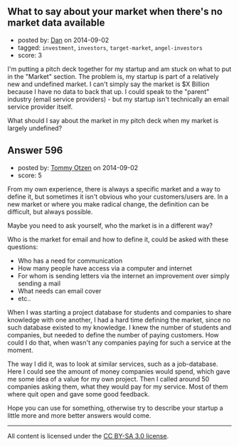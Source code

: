 ## What to say about your market when there's no market data available

- posted by: [Dan](https://stackexchange.com/users/278912/dan) on 2014-09-02
- tagged: `investment`, `investors`, `target-market`, `angel-investors`
- score: 3

<p>I'm putting a pitch deck together for my startup and am stuck on what to put in the "Market" section. The problem is, my startup is part of a relatively new and undefined market. I can't simply say the market is $X Billion because I have no data to back that up. I could speak to the "parent" industry (email service providers) - but my startup isn't technically an email service provider itself. </p>

<p>What should I say about the market in my pitch deck when my market is largely undefined?</p>



## Answer 596

- posted by: [Tommy Otzen](https://stackexchange.com/users/4026382/tommy-otzen) on 2014-09-02
- score: 5

<p>From my own experience, there is always a specific market and a way to define it, but sometimes it isn't obvious who your customers/users are. In a new market or where you make radical change, the definition can be difficult, but always possible. </p>

<p>Maybe you need to ask yourself, who the market is in a different way?</p>

<p>Who is the market for email and how to define it, could be asked with these questions:</p>

<ul>
<li>Who has a need for communication</li>
<li>How many people have access via a computer and internet</li>
<li>For whom is sending letters via the internet an improvement over simply sending a mail</li>
<li>What needs can email cover</li>
<li>etc..</li>
</ul>

<p>When I was starting a project database for students and companies to share knowledge with one another, I had a hard time defining the market, since no such database existed to my knowledge. I knew the number of students and companies, but needed to define the number of paying customers. How could I do that, when wasn't any companies paying for such a service at the moment.</p>

<p>The way I did it, was to look at similar services, such as a job-database. Here I could see the amount of money companies would spend, which gave me some idea of a value for my own project. Then I called around 50 companies asking them, what they would pay for my service. Most of them where quit open and gave some good feedback.</p>

<p>Hope you can use for something, otherwise try to describe your startup a little more and more better answers would come.</p>




---

All content is licensed under the [CC BY-SA 3.0 license](https://creativecommons.org/licenses/by-sa/3.0/).
